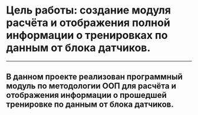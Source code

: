 # Цель работы: создание модуля расчёта и отображения полной информации о тренировках по данным от блока датчиков.
---
В данном проекте реализован программный модуль по методологии ООП для расчёта и отображения информации
о прошедшей тренировке по данным от блока датчиков.
---
